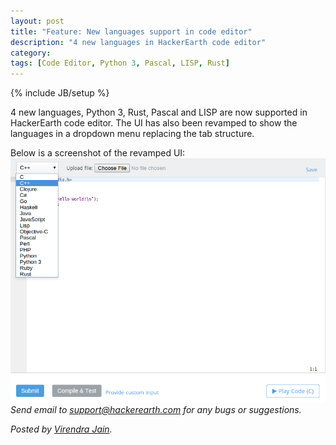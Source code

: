 ```yaml
---
layout: post
title: "Feature: New languages support in code editor"
description: "4 new languages in HackerEarth code editor"
category:
tags: [Code Editor, Python 3, Pascal, LISP, Rust]
---
```

{% include JB/setup %}

4 new languages, Python 3, Rust, Pascal and LISP are now supported in
HackerEarth code editor. The UI has also been revamped to show the languages
in a dropdown menu replacing the tab structure.

Below is a screenshot of the revamped UI:
<br/>
<img src="/images/code_editor.png"/>
<br/>
*Send email to support@hackerearth.com for any bugs or suggestions.*

*Posted by [Virendra Jain](http://hck.re/virendra).*
